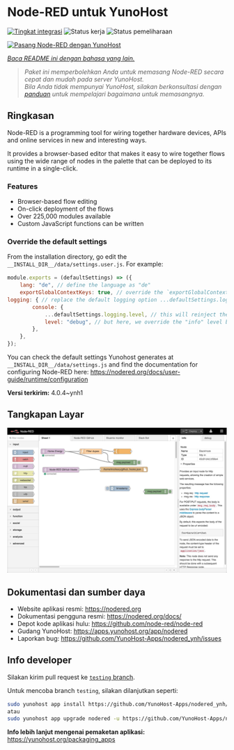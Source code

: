 <!--
N.B.: README ini dibuat secara otomatis oleh <https://github.com/YunoHost/apps/tree/master/tools/readme_generator>
Ini TIDAK boleh diedit dengan tangan.
-->

# Node-RED untuk YunoHost

[![Tingkat integrasi](https://dash.yunohost.org/integration/nodered.svg)](https://ci-apps.yunohost.org/ci/apps/nodered/) ![Status kerja](https://ci-apps.yunohost.org/ci/badges/nodered.status.svg) ![Status pemeliharaan](https://ci-apps.yunohost.org/ci/badges/nodered.maintain.svg)

[![Pasang Node-RED dengan YunoHost](https://install-app.yunohost.org/install-with-yunohost.svg)](https://install-app.yunohost.org/?app=nodered)

*[Baca README ini dengan bahasa yang lain.](./ALL_README.md)*

> *Paket ini memperbolehkan Anda untuk memasang Node-RED secara cepat dan mudah pada server YunoHost.*  
> *Bila Anda tidak mempunyai YunoHost, silakan berkonsultasi dengan [panduan](https://yunohost.org/install) untuk mempelajari bagaimana untuk memasangnya.*

## Ringkasan

Node-RED is a programming tool for wiring together hardware devices, APIs and online services in new and interesting ways.

It provides a browser-based editor that makes it easy to wire together flows using the wide range of nodes in the palette that can be deployed to its runtime in a single-click.

### Features

- Browser-based flow editing
- On-click deployment of the flows
- Over 225,000 modules available
- Custom JavaScript functions can be written

### Override the default settings

From the installation directory, go edit the `__INSTALL_DIR__/data/settings.user.js`. For example:

```js
module.exports = (defaultSettings) => ({
    lang: "de", // define the language as "de"
    exportGlobalContextKeys: true, // override the `exportGlobalContextKeys` value
logging: { // replace the default logging option ...defaultSettings.logging, // this will reinject the default settings in logging
        console: {
            ...defaultSettings.logging.level, // this will reinject the default settings in logging.console
            level: "debug", // but here, we override the "info" level by "debug"
        },
    },
});
```

You can check the default settings Yunohost generates at `__INSTALL_DIR__/data/settings.js` and find the documentation for configuring Node-RED here: <https://nodered.org/docs/user-guide/runtime/configuration>


**Versi terkirim:** 4.0.4~ynh1

## Tangkapan Layar

![Tangkapan Layar pada Node-RED](./doc/screenshots/screenshot.jpg)

## Dokumentasi dan sumber daya

- Website aplikasi resmi: <https://nodered.org>
- Dokumentasi pengguna resmi: <https://nodered.org/docs/>
- Depot kode aplikasi hulu: <https://github.com/node-red/node-red>
- Gudang YunoHost: <https://apps.yunohost.org/app/nodered>
- Laporkan bug: <https://github.com/YunoHost-Apps/nodered_ynh/issues>

## Info developer

Silakan kirim pull request ke [`testing` branch](https://github.com/YunoHost-Apps/nodered_ynh/tree/testing).

Untuk mencoba branch `testing`, silakan dilanjutkan seperti:

```bash
sudo yunohost app install https://github.com/YunoHost-Apps/nodered_ynh/tree/testing --debug
atau
sudo yunohost app upgrade nodered -u https://github.com/YunoHost-Apps/nodered_ynh/tree/testing --debug
```

**Info lebih lanjut mengenai pemaketan aplikasi:** <https://yunohost.org/packaging_apps>

